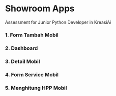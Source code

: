 <h1>Showroom Apps</h1>

<p>Assessment for Junior Python Developer in KreasiAi</p>

<h3>1. Form Tambah Mobil</h3>

<h3>2. Dashboard</h3>

<h3>3. Detail Mobil</h3>

<h3>4. Form Service Mobil</h3>

<h3>5. Menghitung HPP Mobil</h3>
